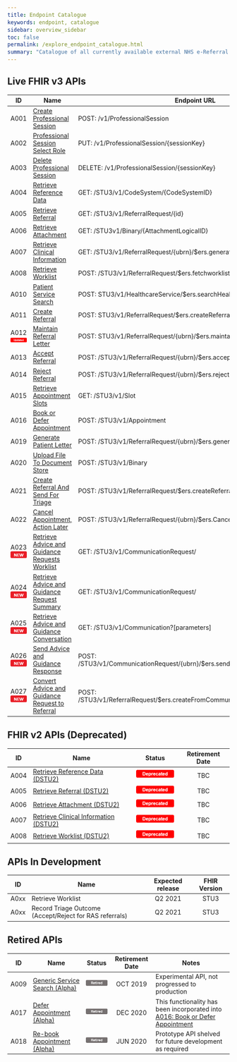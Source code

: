 ```yaml
---
title: Endpoint Catalogue
keywords: endpoint, catalogue
sidebar: overview_sidebar
toc: false
permalink: /explore_endpoint_catalogue.html
summary: "Catalogue of all currently available external NHS e-Referral Service (e-RS) API endpoints"
---
```


## Live FHIR v3 APIs  

| ID | Name | Endpoint URL | Status |
|----|------|--------------|--------|
|A001|[Create Professional Session](explore_endpoint_a001.html) | POST: /v1/ProfessionalSession | ![Live](images/icons/api_live.png) |
|A002|[Professional Session Select Role](explore_endpoint_a002.html) | PUT: /v1/ProfessionalSession/{sessionKey} | ![Live](images/icons/api_live.png) |
|A003|[Delete Professional Session](explore_endpoint_a003.html) | DELETE: /v1/ProfessionalSession/{sessionKey} | ![Live](images/icons/api_live.png) |
|A004|[Retrieve Reference Data](explore_endpoint_a004.html) | GET: /STU3/v1/CodeSystem/{CodeSystemID} | ![Live](images/icons/api_live.png) |
|A005|[Retrieve Referral](explore_endpoint_a005.html) | GET: /STU3/v1/ReferralRequest/{id} | ![Live](images/icons/api_live.png) |
|A006|[Retrieve Attachment](explore_endpoint_a006.html) | GET: /STU3v1/Binary/{AttachmentLogicalID} | ![Live](images/icons/api_live.png) |
|A007|[Retrieve Clinical Information](explore_endpoint_a007.html) | GET: /STU3/v1/ReferralRequest/{ubrn}/$ers.generateCRI | ![Live](images/icons/api_live.png) |
|A008|[Retrieve Worklist](explore_endpoint_a008.html) | POST: /STU3/v1/ReferralRequest/$ers.fetchworklist | ![Live](images/icons/api_live.png) |
|A010|[Patient Service Search](explore_endpoint_a010.html) | POST: STU3/v1/HealthcareService/$ers.searchHealthcareServicesForPatient | ![Live](images/icons/api_live.png) |
|A011|[Create Referral](explore_endpoint_a011.html) | POST: STU3/v1/ReferralRequest/$ers.createReferral | ![Live](images/icons/api_live.png) |
|A012<br>![Updated](images/icons/updated.png) |[Maintain Referral Letter](explore_endpoint_a012.html) | POST: STU3/v1/ReferralRequest/{ubrn}/$ers.maintainReferralLetter | ![Live](images/icons/api_live.png) |
|A013|[Accept Referral](explore_endpoint_a013.html) | POST: /STU3/v1/ReferralRequest/{ubrn}/$ers.acceptReferral | ![Live](images/icons/api_live.png) |
|A014|[Reject Referral](explore_endpoint_a014.html) | POST: /STU3/v1/ReferralRequest/{ubrn}/$ers.rejectReferral | ![Live](images/icons/api_live.png) |
|A015|[Retrieve Appointment Slots](explore_endpoint_a015.html)| GET: /STU3/v1/Slot | ![Live](images/icons/api_live.png) |
|A016|[Book or Defer Appointment](explore_endpoint_a016.html) | POST:	/STU3/v1/Appointment | ![Live](images/icons/api_live.png) |
|A019|[Generate Patient Letter](explore_endpoint_a019.html) | POST: /STU3/v1/ReferralRequest/{ubrn}/$ers.generatePatientLetter | ![Live](images/icons/api_live.png) |
|A020|[Upload File To Document Store](explore_endpoint_a020.html) | POST: /STU3/v1/Binary | ![Live](images/icons/api_live.png) |
|A021|[Create Referral And Send For Triage](explore_endpoint_a021.html) | POST: /STU3/v1/ReferralRequest/$ers.createReferralAndSendForTriage | ![Live](images/icons/api_live.png)|
|A022|[Cancel Appointment, Action Later](explore_endpoint_a022.html) | POST: /STU3/v1/ReferralRequest/{ubrn}/$ers.CancelAppointmentActionLater | ![Live](images/icons/api_live.png) |
|A023<br>![NEW](images/icons/new.png) | [Retrieve Advice and Guidance Requests Worklist](explore_endpoint_a023.html) | GET: /STU3/v1/CommunicationRequest/ | ![Live](images/icons/api_live.png) |
|A024<br>![NEW](images/icons/new.png) | [Retrieve Advice and Guidance Request Summary](explore_endpoint_a024.html)  | GET: /STU3/v1/CommunicationRequest/ | ![Live](images/icons/api_live.png) |
|A025<br>![NEW](images/icons/new.png) | [Retrieve Advice and Guidance Conversation](explore_endpoint_a025.html) | GET: /STU3/v1/Communication?[parameters] | ![Live](images/icons/api_live.png) |
|A026<br>![NEW](images/icons/new.png) | [Send Advice and Guidance Response](explore_endpoint_a026.html) |	POST: /STU3/v1/CommunicationRequest/{ubrn}/$ers.sendCommunicationToRequester | ![Live](images/icons/api_live.png) |
|A027<br>![NEW](images/icons/new.png)|[Convert Advice and Guidance Request to Referral](explore_endpoint_a027.html) | POST: /STU3/v1/ReferralRequest/$ers.createFromCommunicationRequestActionLater | ![Live](images/icons/api_live.png) |

## FHIR v2 APIs (Deprecated)   

| ID | Name | Status | Retirement Date |
|----|------|--------| :-------------: |
|A004|[Retrieve Reference Data (DSTU2)](explore_endpoint_a004_DSTU2.html) | ![Deprecated](images/icons/api_deprecated.png) | TBC |
|A005|[Retrieve Referral (DSTU2)](explore_endpoint_a005_DSTU2.html) | ![Deprecated](images/icons/api_deprecated.png) | TBC |
|A006|[Retrieve Attachment (DSTU2)](explore_endpoint_a006_DSTU2.html) | ![Deprecated](images/icons/api_deprecated.png) | TBC |
|A007|[Retrieve Clinical Information (DSTU2)](explore_endpoint_a007_DSTU2.html) | ![Deprecated](images/icons/api_deprecated.png) | TBC |
|A008|[Retrieve Worklist (DSTU2)](explore_endpoint_a008_DSTU2.html) | ![Deprecated](images/icons/api_deprecated.png) | TBC |

## APIs In Development

| ID   | Name                                                    | Expected release | FHIR Version |
|------|---------------------------------------------------------|:----------------:|:------------:|
| A0xx | Retrieve  Worklist                                      | Q2 2021          | STU3         |
| A0xx | Record Triage Outcome (Accept/Reject for RAS referrals) | Q2 2021          | STU3         |


## Retired APIs

| ID | Name | Status | Retirement Date | Notes |
|----|------|--------| :-------------: | ----- |
|A009|[Generic Service Search (Alpha)](explore_endpoint_a009.html)| ![Retired](images/icons/api_retired.png) | OCT 2019 | Experimental API, not progressed to production |
|A017|[Defer Appointment (Alpha)](explore_endpoint_a017.html)| ![Retired](images/icons/api_retired.png) | DEC 2020 | This functionality has been incorporated into [A016: Book or Defer Appointment](explore_endpoint_a016.html)|
|A018|[Re-book Appointment (Alpha)](explore_endpoint_a018.html) | ![Retired](images/icons/api_retired.png) | JUN 2020 | Prototype API shelved for future development as required |
